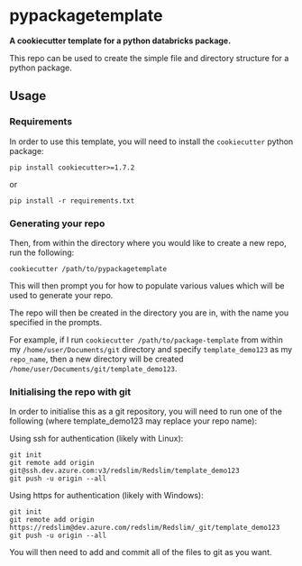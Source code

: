 # pypackagetemplate

**A cookiecutter template for a python databricks package.**

This repo can be used to create the simple file and directory structure for a python package.

## Usage

### Requirements
In order to use this template, you will need to install the `cookiecutter` python package:
```
pip install cookiecutter>=1.7.2
```
or
```
pip install -r requirements.txt
```
### Generating your repo
Then, from within the directory where you would like to create a new repo, run the following:
```
cookiecutter /path/to/pypackagetemplate
```

This will then prompt you for how to populate various values which will be used to generate your repo.

The repo will then be created in the directory you are in, with the name you specified in the prompts.

For example, if I run `cookiecutter /path/to/package-template` from within my `/home/user/Documents/git` directory and specify `template_demo123` as my `repo_name`, then a new directory will be created `/home/user/Documents/git/template_demo123`.

### Initialising the repo with git
In order to initialise this as a git repository, you will need to run one of the following (where template_demo123 may replace your repo name):

Using ssh for authentication (likely with Linux):
```
git init
git remote add origin git@ssh.dev.azure.com:v3/redslim/Redslim/template_demo123
git push -u origin --all
```

Using https for authentication (likely with Windows):
```
git init
git remote add origin https://redslim@dev.azure.com/redslim/Redslim/_git/template_demo123
git push -u origin --all
```
You will then need to add and commit all of the files to git as you want.
